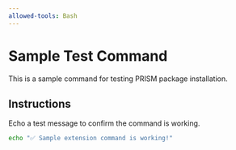 ```yaml
---
allowed-tools: Bash
---
```


# Sample Test Command

This is a sample command for testing PRISM package installation.

## Instructions

Echo a test message to confirm the command is working.

```bash
echo "✅ Sample extension command is working!"
```